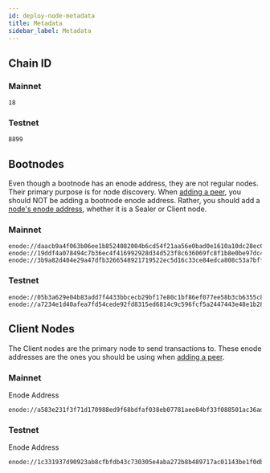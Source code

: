 ```yaml
---
id: deploy-node-metadata
title: Metadata
sidebar_label: Metadata
---
```


## Chain ID
### Mainnet
```text
18
```

### Testnet
```text
8899
```

## Bootnodes
Even though a bootnode has an enode address, they are not regular nodes. Their primary purpose is for node discovery. When [adding a peer](deploy-node-node-discovery.md#add-peer), you should NOT be adding a bootnode enode address. Rather, you should add a [node's enode address](#client-nodes), whether it is a Sealer or Client node.

### Mainnet
```text
enode://daacb9a4f063b06ee1b8524082004b6cd54f21aa56e0bad0e1610a10dc28ec0a95a7a4b75db40f8882cd0afbaac2288220215d85e54924527189d0842945dce2@52.199.152.20:30301
enode://19ddf4a078494c7b36ec4f416992928d34d523f8c636069fc8f1b8e0be97dc446229932cb50b9089c2ac6566b6c827cd3ef6ec3cc363210278333f61cbc66743@52.52.158.2:30301
enode://3b9a82d404e29a47dfb3266548921719522ec5d16c33ce84edca808c53a7bfff035cd0901c90552620d7a0213ec4651b08190f0ab7806a0c69164d0abf95ffe8@52.47.183.206:30301
```

### Testnet
```text
enode://05b3a629e04b83add7f4433bbcecb29bf17e80c1bf86ef077ee58b3cb6355c80b1e619fabec10c5a2fd62ec86ca964e316765522ba7e6910a953d7696b9c2f9b@54.65.41.216:30301
enode://a7234e1d40afea7fd54cede92fd8315ed6814c9c596fcf5a2447443e48e1b2801e92db6e0803451f763a6c8e70297b628e2a1fa0689547d442d2986cc5e9fd58@54.176.185.116:30301
```

## Client Nodes
The Client nodes are the primary node to send transactions to. These enode addresses are the ones you should be using when [adding a peer](deploy-node-node-discovery.md#add-peer).

### Mainnet
Enode Address
```text
enode://a583e231f3f71d170988ed9f68bdfaf038eb07781aee84bf33f088501ac36ad071455c8baf42132e34f9f020c24f48202c8286840d81d26f768f05b721a6e00a@15.164.72.162:30303
```

### Testnet
Enode Address
```text
enode://1c331937d90923ab8cfbfdb43c730305e4aba272b8b489717ac01143be1f0db82561e845049b5591776985f9bfa705e758cc1ec09bf662015f97d394651952dc@13.209.165.92:30303
```
